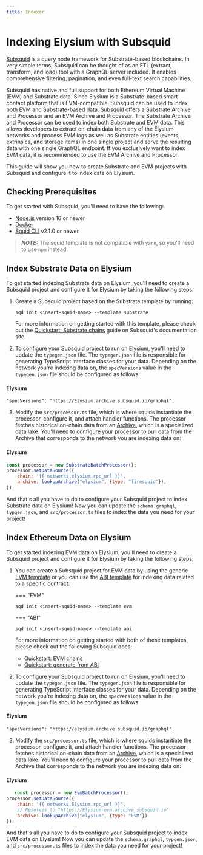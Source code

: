 ```yaml
---
title: Indexer
---
```


# Indexing Elysium with Subsquid

[Subsquid](https://subsquid.io) is a query node framework for Substrate-based blockchains. In very simple terms,
Subsquid can be thought of as an ETL (extract, transform, and load) tool with a GraphQL server included. It enables
comprehensive filtering, pagination, and even full-text search capabilities.

Subsquid has native and full support for both Ethereum Virtual Machine (EVM) and Substrate data. Since Elysium is a
Substrate-based smart contact platform that is EVM-compatible, Subsquid can be used to index both EVM and
Substrate-based data. Subsquid offers a Substrate Archive and Processor and an EVM Archive and Processor. The Substrate
Archive and Processor can be used to index both Substrate and EVM data. This allows developers to extract on-chain data
from any of the Elysium networks and process EVM logs as well as Substrate entities (events, extrinsics, and storage
items) in one single project and serve the resulting data with one single GraphQL endpoint. If you exclusively want to
index EVM data, it is recommended to use the EVM Archive and Processor.

This guide will show you how to create Substrate and EVM projects with Subsquid and configure it to index data on
Elysium.

## Checking Prerequisites

To get started with Subsquid, you'll need to have the following:

- [Node.js](https://nodejs.org/en/download/) version 16 or newer
- [Docker](https://docs.docker.com/get-docker/)
- [Squid CLI](https://docs.subsquid.io/squid-cli/installation/) v2.1.0 or newer

> **_NOTE:_**
> The squid template is not compatible with `yarn`, so you'll need to use `npm` instead.

## Index Substrate Data on Elysium

To get started indexing Substrate data on Elysium, you'll need to create a Subsquid project and configure it for Elysium
by taking the following steps:

1. Create a Subsquid project based on the Substrate template by running:

    ```
    sqd init <insert-squid-name> --template substrate
    ```

   For more information on getting started with this template, please check out
   the [Quickstart: Substrate chains](https://docs.subsquid.io/quickstart/quickstart-substrate/) guide on Subsquid's
   documentation site.

2. To configure your Subsquid project to run on Elysium, you'll need to update the `typegen.json` file.
   The `typegen.json` file is responsible for generating TypeScript interface classes for your data. Depending on the
   network you're indexing data on, the `specVersions` value in the `typegen.json` file should be configured as follows:

#### Elysium

   ```
   "specVersions": "https://Elysium.archive.subsquid.io/graphql",
   ```

3. Modify the `src/processor.ts` file, which is where squids instantiate the processor, configure it, and attach handler
   functions. The processor fetches historical on-chain data from
   an [Archive](https://docs.subsquid.io/archives/overview/), which is a specialized data lake. You'll need to configure
   your processor to pull data from the Archive that corresponds to the network you are indexing data on:

#### Elysium

```js
const processor = new SubstrateBatchProcessor();
processor.setDataSource({
    chain: '{{ networks.elysium.rpc_url }}',
    archive: lookupArchive("elysium", {type: "firesquid"}),
});
```

And that's all you have to do to configure your Subsquid project to index Substrate data on Elysium! Now you can update
the `schema.graphql`, `typgen.json`, and `src/processor.ts` files to index the data you need for your project!

## Index Ethereum Data on Elysium

To get started indexing EVM data on Elysium, you'll need to create a Subsquid project and configure it for Elysium by
taking the following steps:

1. You can create a Subsquid project for EVM data by using the
   generic [EVM template](https://github.com/subsquid-labs/squid-evm-template) or you can use
   the [ABI template](https://github.com/subsquid-labs/squid-abi-template) for indexing data related to a specific
   contract:

   === "EVM"
   ```
   sqd init <insert-squid-name> --template evm
   ```

   === "ABI"
   ```
   sqd init <insert-squid-name> --template abi
   ```

   For more information on getting started with both of these templates, please check out the following Subsquid docs:

    - [Quickstart: EVM chains](https://docs.subsquid.io/quickstart/quickstart-ethereum/)
    - [Quickstart: generate from ABI](https://docs.subsquid.io/quickstart/quickstart-abi/)

2. To configure your Subsquid project to run on Elysium, you'll need to update the `typegen.json` file.
   The `typegen.json` file is responsible for generating TypeScript interface classes for your data. Depending on the
   network you're indexing data on, the `specVersions` value in the `typegen.json` file should be configured as follows:

#### Elysium

   ```
   "specVersions": "https://elysium.archive.subsquid.io/graphql",
   ```

3. Modify the `src/processor.ts` file, which is where squids instantiate the processor, configure it, and attach handler
   functions. The processor fetches historical on-chain data from
   an [Archive](https://docs.subsquid.io/archives/overview/), which is a specialized data lake. You'll need to configure
   your processor to pull data from the Archive that corresponds to the network you are indexing data on:

#### Elysium

```js
   const processor = new EvmBatchProcessor();
processor.setDataSource({
    chain: '{{ networks.Elysium.rpc_url }}',
    // Resolves to "https://Elysium-evm.archive.subsquid.io"
    archive: lookupArchive("elysium", {type: "EVM"})
});
```

And that's all you have to do to configure your Subsquid project to index EVM data on Elysium! Now you can update
the `schema.graphql`, `typgen.json`, and `src/processor.ts` files to index the data you need for your project!